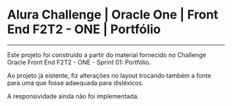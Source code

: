 # Alura Challenge | Oracle One | Front End F2T2 - ONE | Portfólio
---

Este projeto foi construído a partir do material fornecido no Challenge Oracle Front End F2T2 - ONE - Sprint 01: Portfólio.

Ao projeto já eistente, fiz alterações no layout trocando também a fonte para uma que fosse adaequada para disléxicos.

A responsividade ainda não foi implementada.